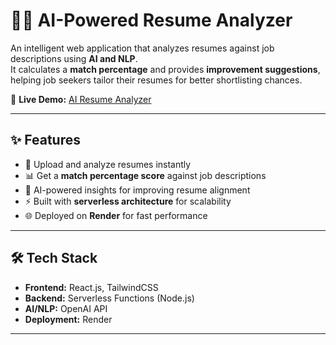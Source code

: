 # 🧑‍💼 AI-Powered Resume Analyzer  

An intelligent web application that analyzes resumes against job descriptions using **AI and NLP**.  
It calculates a **match percentage** and provides **improvement suggestions**, helping job seekers tailor their resumes for better shortlisting chances.  

🚀 **Live Demo:** [AI Resume Analyzer](https://ai-resume-analyzer-9d88.onrender.com/auth?next=/)  

---

## ✨ Features  
- 📄 Upload and analyze resumes instantly  
- 📊 Get a **match percentage score** against job descriptions  
- 🤖 AI-powered insights for improving resume alignment  
- ⚡ Built with **serverless architecture** for scalability  
- 🌐 Deployed on **Render** for fast performance  

---

## 🛠️ Tech Stack  
- **Frontend:** React.js, TailwindCSS  
- **Backend:** Serverless Functions (Node.js)  
- **AI/NLP:** OpenAI API  
- **Deployment:** Render 

---



